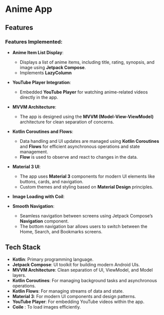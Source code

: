 # Anime App 


## Features

### Features Implemented:

- **Anime Item List Display**: 
  - Displays a list of anime items, including title, rating, synopsis, and image using **Jetpack Compose**.
  - Implements **LazyColumn** 

- **YouTube Player Integration**: 
  - Embedded **YouTube Player** for watching anime-related videos directly in the app.
 

- **MVVM Architecture**:
  - The app is designed using the **MVVM (Model-View-ViewModel)** architecture for clean separation of concerns.
 

- **Kotlin Coroutines and Flows**:
  - Data handling and UI updates are managed using **Kotlin Coroutines** and **Flows** for efficient asynchronous operations and state management.
  - **Flow** is used to observe and react to changes in the data.

- **Material 3 UI**:
  - The app uses **Material 3** components for modern UI elements like buttons, cards, and navigation.
  - Custom themes and styling based on **Material Design** principles.

- **Image Loading with Coil**:
 


- **Smooth Navigation**: 
  - Seamless navigation between screens using Jetpack Compose’s **Navigation** component.
  - The bottom navigation bar allows users to switch between the Home, Search, and Bookmarks screens.


## Tech Stack

- **Kotlin**: Primary programming language.
- **Jetpack Compose**: UI toolkit for building modern Android UIs.
- **MVVM Architecture**: Clean separation of UI, ViewModel, and Model layers.
- **Kotlin Coroutines**: For managing background tasks and asynchronous operations.
- **Kotlin Flows**: For managing streams of data and state.
- **Material 3**: For modern UI components and design patterns.
- **YouTube Player**: For embedding YouTube videos within the app.
- **Coile** : To load images efficiently.
